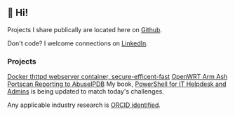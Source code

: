 ## 👋 Hi!

Projects I share publically are located here on [Github](https://github.com/kamsalisbury).

Don't code? I welcome connections on [LinkedIn](https://www.linkedin.com/in/kam-reef-salisbury/).

### Projects
[Docker thttpd webserver container, secure-efficent-fast](https://hub.docker.com/r/kamsalisburyit/alpine-thttpd)
[OpenWRT Arm Ash Portscan Reporting to AbuseIPDB](https://github.com/kamsalisbury/openwrt-abuseipdb)
My book, [PowerShell for IT Helpdesk and Admins](https://github.com/kamsalisbury/ps) is being updated to match today's challenges.

Any applicable industry research is [ORCID identified](https://orcid.org/0000-0002-3453-9587).

